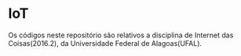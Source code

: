# IoT

Os códigos neste repositório são relativos a disciplina de Internet das Coisas(2016.2), da Universidade Federal de Alagoas(UFAL).

